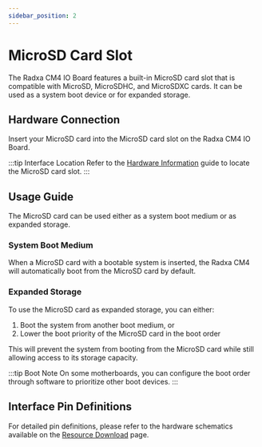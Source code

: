 ```yaml
---
sidebar_position: 2
---
```


# MicroSD Card Slot

The Radxa CM4 IO Board features a built-in MicroSD card slot that is compatible with MicroSD, MicroSDHC, and MicroSDXC cards. It can be used as a system boot device or for expanded storage.

## Hardware Connection

Insert your MicroSD card into the MicroSD card slot on the Radxa CM4 IO Board.

:::tip Interface Location
Refer to the [Hardware Information](./hardware_info.md) guide to locate the MicroSD card slot.
:::

## Usage Guide

The MicroSD card can be used either as a system boot medium or as expanded storage.

### System Boot Medium

When a MicroSD card with a bootable system is inserted, the Radxa CM4 will automatically boot from the MicroSD card by default.

### Expanded Storage

To use the MicroSD card as expanded storage, you can either:

1. Boot the system from another boot medium, or
2. Lower the boot priority of the MicroSD card in the boot order

This will prevent the system from booting from the MicroSD card while still allowing access to its storage capacity.

:::tip Boot Note
On some motherboards, you can configure the boot order through software to prioritize other boot devices.
:::

## Interface Pin Definitions

For detailed pin definitions, please refer to the hardware schematics available on the [Resource Download](../download.md) page.
